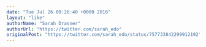 ```yaml
---
date: "Tue Jul 26 00:26:40 +0000 2016"
layout: "like"
authorName: "Sarah Drasner"
authorUrl: "https://twitter.com/sarah_edo"
originalPost: "https://twitter.com/sarah_edo/status/757733842299912192"
---
```


